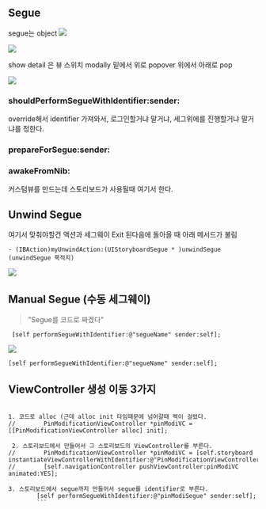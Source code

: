 ## Segue
 segue는 object
![](https://developer.apple.com/library/content/featuredarticles/ViewControllerPGforiPhoneOS/Art/segue_defined_2x.png)

![](https://i.stack.imgur.com/esrYF.png)


show detail 은 뷰 스위치
modally 밑에서 위로
popover 위에서 아래로 pop

 ![](https://developer.apple.com/library/content/featuredarticles/ViewControllerPGforiPhoneOS/Art/VCPG_displaying-view-controller-using-segue_9-4_2x.png)
 
 
 
###  shouldPerformSegueWithIdentifier:sender:
 
 override해서 identifier 가져와서, 로그인할거냐 말거냐, 세그위에를 진행할거냐 말거냐를 정한다.
 
###  prepareForSegue:sender:
 
 
 
### awakeFromNib:

커스텀뷰를 만드는데 스토리보드가 사용될때 여기서 한다.


## Unwind Segue

여기서 맞춰야할건 액션과 세그웨이
Exit 된다음에 돌아올 때 아래 메서드가 불림

```
- (IBAction)myUnwindAction:(UIStoryboardSegue * )unwindSegue
(unwindSegue 목적지)
```

![](https://cocoacasts.s3.amazonaws.com/how-do-unwind-segues-work/figure-create-unwind-segue-1.jpg)


## Manual Segue (수동 세그웨이)

> "Segue를 코드로 짜겠다"

```
 [self performSegueWithIdentifier:@"segueName" sender:self];
```


![](http://2.bp.blogspot.com/-WlSaBYQKoJ8/VUm4kXl55AI/AAAAAAAAFYc/qQfqlNbkVDA/s1600/%E8%9E%A2%E5%B9%95%E5%BF%AB%E7%85%A7%2B2015-05-06%2B%E4%B8%8B%E5%8D%882.40.01.png)

```
[self performSegueWithIdentifier:@"segueName" sender:self];
```



## ViewController 생성 이동 3가지

```objc

1. 코드로 alloc (근데 alloc init 타임때문에 넘어갈때 렉이 걸렸다. 
//        PinModificationViewController *pinModiVC = [[PinModificationViewController alloc] init];
        
 2. 스토리보드에서 만들어서 그 스토리보드의 ViewController를 부른다.       
//        PinModificationViewController *pinModiVC = [self.storyboard instantiateViewControllerWithIdentifier:@"PinModificationViewController"];
//        [self.navigationController pushViewController:pinModiVC animated:YES];

3. 스토리보드에서 segue까지 만들어서 segue를 identifier로 부른다.         
        [self performSegueWithIdentifier:@"pinModiSegue" sender:self];
        ```
